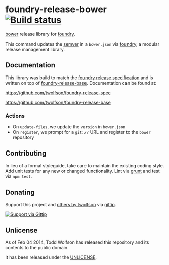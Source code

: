 # foundry-release-bower [![Build status](https://travis-ci.org/twolfson/foundry-release-bower.png?branch=master)](https://travis-ci.org/twolfson/foundry-release-bower)

[bower][] release library for [foundry][].

This command updates the [semver][] in a `bower.json` via [foundry][], a modular release management library.

[bower]: http://bower.io/
[foundry]: https://github.com/twolfson/foundry
[semver]: http://semver.org/

## Documentation
This library was build to match the [foundry release specification][spec] and is written on top of [foundry-release-base][]. Documentation can be found at:

https://github.com/twolfson/foundry-release-spec

https://github.com/twolfson/foundry-release-base

[spec]: https://github.com/twolfson/foundry-release-spec
[foundry-release-base]: https://github.com/twolfson/foundry-release-base

### Actions
- On `update-files`, we update the `version` in `bower.json`
- On `register`, we prompt for a `git://` URL and register to the `bower` repository

## Contributing
In lieu of a formal styleguide, take care to maintain the existing coding style. Add unit tests for any new or changed functionality. Lint via [grunt](https://github.com/gruntjs/grunt) and test via `npm test`.

## Donating
Support this project and [others by twolfson][gittip] via [gittip][].

[![Support via Gittip][gittip-badge]][gittip]

[gittip-badge]: https://rawgithub.com/twolfson/gittip-badge/master/dist/gittip.png
[gittip]: https://www.gittip.com/twolfson/

## Unlicense
As of Feb 04 2014, Todd Wolfson has released this repository and its contents to the public domain.

It has been released under the [UNLICENSE][].

[UNLICENSE]: UNLICENSE
